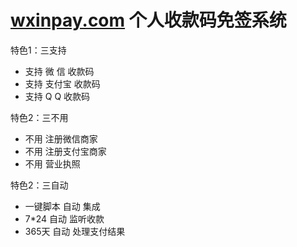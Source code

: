 # [wxinpay.com](http://www.wxinpay.com) 个人收款码免签系统

特色1：三支持

* 支持 微  信 收款码
* 支持 支付宝 收款码
* 支持 Q   Q 收款码

特色2：三不用

* 不用 注册微信商家
* 不用 注册支付宝商家
* 不用 营业执照

特色2：三自动

* 一键脚本 自动 集成
* 7*24  自动 监听收款
* 365天 自动 处理支付结果


